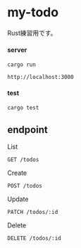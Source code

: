 # my-todo

Rust練習用です。

#### server

```shell
cargo run
```

```text
http://localhost:3000
```

#### test

```shell
cargo test
```

## endpoint

List

```text
GET /todos
```

Create

```text
POST /todos
```

Update

```text
PATCH /todos/:id
```

Delete

```text
DELETE /todos/:id
```